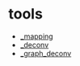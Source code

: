# tools
- [_mapping](./_mapping.md)
- [_deconv](./_deconv.md)
- [_graph_deconv](./_graph_deconv.md)
